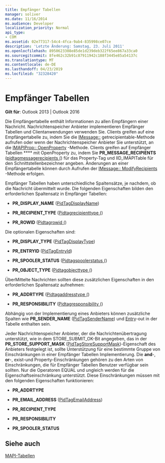 ```yaml
---
title: Empfänger Tabellen
manager: soliver
ms.date: 11/16/2014
ms.audience: Developer
localization_priority: Normal
api_type:
- COM
ms.assetid: 02e77317-54c4-4fca-9ab4-835998ce07ce
description: 'Letzte Änderung: Samstag, 23. Juli 2011'
ms.openlocfilehash: 8950623308e85de1d239deb322f65ee867a33ca0
ms.sourcegitcommit: 8fe462c32b91c87911942c188f3445e85a54137c
ms.translationtype: MT
ms.contentlocale: de-DE
ms.lasthandoff: 04/23/2019
ms.locfileid: "32328420"
---
```

# <a name="recipient-tables"></a>Empfänger Tabellen

  
  
**Gilt für**: Outlook 2013 | Outlook 2016 
  
Die Empfängertabelle enthält Informationen zu allen Empfängern einer Nachricht. Nachrichtenspeicher Anbieter implementieren Empfänger Tabellen und Clientanwendungen verwenden Sie. Clients greifen auf eine Empfängertabelle zu, indem Sie die [IMessage::](imessage-getrecipienttable.md) getrecipientable-Methode aufrufen oder wenn der Nachrichtenspeicher Anbieter Sie unterstützt, an die [IMAPIProp:: OpenProperty](imapiprop-openproperty.md) -Methode. Clients greifen auf Empfänger Tabellen **** mit OpenProperty zu, indem Sie **PR_MESSAGE_RECIPIENTS** ([pidtagmessagerecipients (](pidtagmessagerecipients-canonical-property.md)) für das Property-Tag und IID_IMAPITable für den Schnittstellenbezeichner angeben. Änderungen an einer Empfängertabelle können durch Aufrufen der [IMessage:: ModifyRecipients](imessage-modifyrecipients.md) -Methode erfolgen. 
  
Empfänger Tabellen haben unterschiedliche Spaltensätze, je nachdem, ob die Nachricht übermittelt wurde. Die folgenden Eigenschaften bilden den erforderlichen Spaltensatz in Empfänger Tabellen:
  
- **PR_DISPLAY_NAME** ([PidTagDisplayName](pidtagdisplayname-canonical-property.md))
    
- **PR_RECIPIENT_TYPE** ([Pidtagrecipienttype (](pidtagrecipienttype-canonical-property.md))
    
- **PR_ROWID** ([Pidtagrowid (](pidtagrowid-canonical-property.md))
    
Die optionalen Eigenschaften sind:
  
- **PR_DISPLAY_TYPE** ([PidTagDisplayType](pidtagdisplaytype-canonical-property.md))
    
- **PR_ENTRYID** ([PidTagEntryId](pidtagentryid-canonical-property.md))
    
- **PR_SPOOLER_STATUS** ([Pidtagspoolerstatus (](pidtagspoolerstatus-canonical-property.md))
    
- **PR_OBJECT_TYPE** ([Pidtagobjecttype (](pidtagobjecttype-canonical-property.md))
    
ÜberMittelte Nachrichten sollten diese zusätzlichen Eigenschaften in den erforderlichen Spaltensatz aufnehmen:
  
- **PR_ADDRTYPE** ([Pidtagaddresstype (](pidtagaddresstype-canonical-property.md))
    
- **PR_RESPONSIBILITY** ([Pidtagresponsibility (](pidtagresponsibility-canonical-property.md))
    
Abhängig von der Implementierung eines Anbieters können zusätzliche Spalten wie **PR_SENDER_NAME** ([PidTagSenderName](pidtagsendername-canonical-property.md)) und [Entry](entryid.md)-out in der Tabelle enthalten sein.
  
Jeder Nachrichtenspeicher Anbieter, der die Nachrichtenübertragung unterstützt, wie in dem STORE_SUBMIT_OK-Bit angegeben, das in der **PR_STORE_SUPPORT_MASK** ([PidTagStoreSupportMask](pidtagstoresupportmask-canonical-property.md))-Eigenschaft des Anbieters festgelegt ist, sollte Unterstützung für eine bestimmte Gruppe von Einschränkungen in einer Empfänger Tabellen Implementierung. Die **and**-, **or**-, exist-und Property-Einschränkungen gehören zu den Arten von Einschränkungen, die für Empfänger Tabellen Benutzer verfügbar sein sollten. Nur die Operatoren EQUAL und ungleich werden für die Eigenschaftseinschränkung unterstützt. Diese Einschränkungen müssen mit den folgenden Eigenschaften funktionieren:
  
- **PR_ADDRTYPE**
    
- **PR_EMAIL_ADDRESS** ([PidTagEmailAddress](pidtagemailaddress-canonical-property.md)) 
    
- **PR_RECIPIENT_TYPE**
    
- **PR_RESPONSIBILITY**
    
- **PR_SPOOLER_STATUS**
    
## <a name="see-also"></a>Siehe auch



[MAPI-Tabellen](mapi-tables.md)

